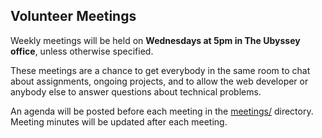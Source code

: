 ## Volunteer Meetings

Weekly meetings will be held on __Wednesdays at 5pm in The Ubyssey office__, unless otherwise specified. 

These meetings are a chance to get everybody in the same room to chat about assignments, ongoing projects, and to allow the web developer or anybody else to answer questions about technical problems.

An agenda will be posted before each meeting in the [meetings/](../meetings/) directory. Meeting minutes will be updated after each meeting.
